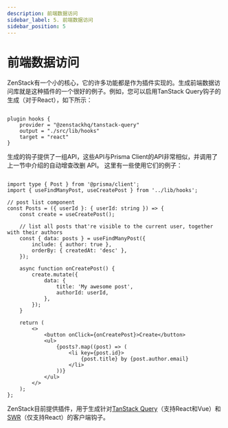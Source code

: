 ```yaml
---
description: 前端数据访问
sidebar_label: 5. 前端数据访问
sidebar_position: 5
---
```


# 前端数据访问

ZenStack有一个小的核心，它的许多功能都是作为插件实现的。生成前端数据访问库就是这种插件的一个很好的例子。例如，您可以启用TanStack Query钩子的生成（对于React），如下所示：

```zmodel

plugin hooks {
    provider = "@zenstackhq/tanstack-query"
    output = "./src/lib/hooks"
    target = "react"
}

```

生成的钩子提供了一组API，这些API与Prisma Client的API非常相似，并调用了上一节中介绍的自动增查改删 API。 这里有一些使用它们的例子：

```tsx

import type { Post } from '@prisma/client';
import { useFindManyPost, useCreatePost } from '../lib/hooks';

// post list component
const Posts = ({ userId }: { userId: string }) => {
    const create = useCreatePost();

    // list all posts that're visible to the current user, together with their authors
    const { data: posts } = useFindManyPost({
        include: { author: true },
        orderBy: { createdAt: 'desc' },
    });

    async function onCreatePost() {
        create.mutate({
            data: {
                title: 'My awesome post',
                authorId: userId,
            },
        });
    }

    return (
        <>
            <button onClick={onCreatePost}>Create</button>
            <ul>
                {posts?.map((post) => (
                    <li key={post.id}>
                        {post.title} by {post.author.email}
                    </li>
                ))}
            </ul>
        </>
    );
};

```

ZenStack目前提供插件，用于生成针对[TanStack Query](/docs/reference/plugins/tanstack-query)（支持React和Vue）和[SWR](/docs/reference/plugins/swr)（仅支持React）的客户端钩子。
